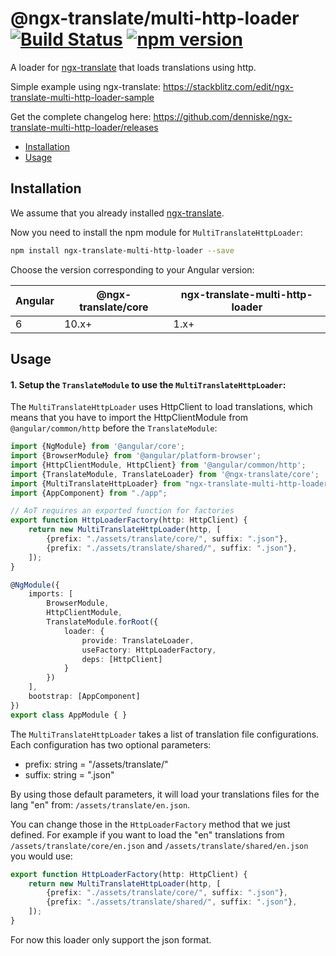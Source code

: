 # @ngx-translate/multi-http-loader [![Build Status](https://travis-ci.org/denniske/ngx-translate-multi-http-loader.svg?branch=master)](https://travis-ci.org/denniske/ngx-translate-multi-http-loader) [![npm version](https://badge.fury.io/js/ngx-translate-multi-http-loader.svg)](https://badge.fury.io/js/ngx-translate-multi-http-loader)

A loader for [ngx-translate](https://github.com/ngx-translate/core) that loads translations using http.

Simple example using ngx-translate: https://stackblitz.com/edit/ngx-translate-multi-http-loader-sample

Get the complete changelog here: https://github.com/denniske/ngx-translate-multi-http-loader/releases

* [Installation](#installation)
* [Usage](#usage)

## Installation

We assume that you already installed [ngx-translate](https://github.com/ngx-translate/core).

Now you need to install the npm module for `MultiTranslateHttpLoader`:

```sh
npm install ngx-translate-multi-http-loader --save
```

Choose the version corresponding to your Angular version:

 Angular     | @ngx-translate/core | ngx-translate-multi-http-loader
 ----------- | ------------------- | --------------------------
 6           | 10.x+               | 1.x+

## Usage
#### 1. Setup the `TranslateModule` to use the `MultiTranslateHttpLoader`:

The `MultiTranslateHttpLoader` uses HttpClient to load translations, which means that you have to import the HttpClientModule from `@angular/common/http` before the `TranslateModule`:


```ts
import {NgModule} from '@angular/core';
import {BrowserModule} from '@angular/platform-browser';
import {HttpClientModule, HttpClient} from '@angular/common/http';
import {TranslateModule, TranslateLoader} from '@ngx-translate/core';
import {MultiTranslateHttpLoader} from "ngx-translate-multi-http-loader";
import {AppComponent} from "./app";

// AoT requires an exported function for factories
export function HttpLoaderFactory(http: HttpClient) {
    return new MultiTranslateHttpLoader(http, [
        {prefix: "./assets/translate/core/", suffix: ".json"},
        {prefix: "./assets/translate/shared/", suffix: ".json"},
    ]);
}

@NgModule({
    imports: [
        BrowserModule,
        HttpClientModule,
        TranslateModule.forRoot({
            loader: {
                provide: TranslateLoader,
                useFactory: HttpLoaderFactory,
                deps: [HttpClient]
            }
        })
    ],
    bootstrap: [AppComponent]
})
export class AppModule { }
```

The `MultiTranslateHttpLoader` takes a list of translation file configurations. Each configuration has two optional parameters:
- prefix: string = "/assets/translate/"
- suffix: string = ".json"

By using those default parameters, it will load your translations files for the lang "en" from: `/assets/translate/en.json`.

You can change those in the `HttpLoaderFactory` method that we just defined. For example if you want to load the "en" translations from `/assets/translate/core/en.json` and `/assets/translate/shared/en.json` you would use:

```ts
export function HttpLoaderFactory(http: HttpClient) {
    return new MultiTranslateHttpLoader(http, [
        {prefix: "./assets/translate/core/", suffix: ".json"},
        {prefix: "./assets/translate/shared/", suffix: ".json"},
    ]);
}
```

For now this loader only support the json format.
